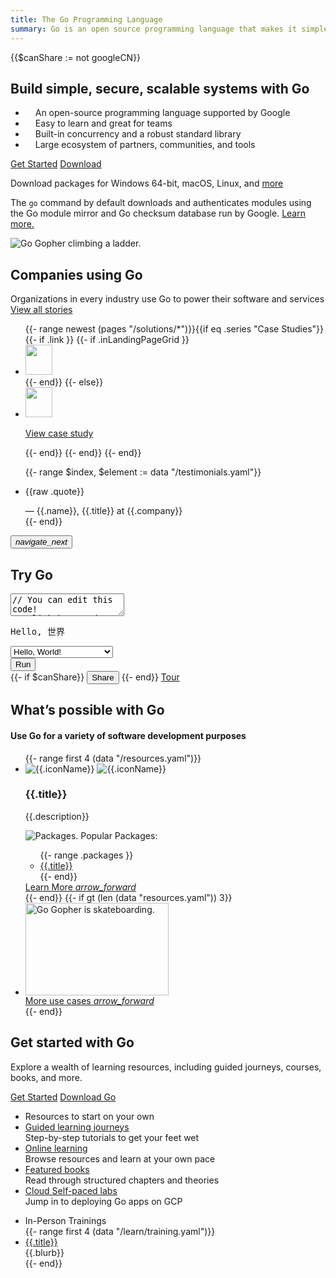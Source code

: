```yaml
---
title: The Go Programming Language
summary: Go is an open source programming language that makes it simple to build secure, scalable systems.
---
```


{{$canShare := not googleCN}}

<section class="Hero bluebg">
  <div class="Hero-gridContainer">
    <div class="Hero-blurb">
      <h1>Build simple, secure, scalable systems with Go</h1>
      <ul class="Hero-blurbList">
        <li>
          <svg width="12" height="10" viewBox="0 0 12 10" fill="none" xmlns="http://www.w3.org/2000/svg">
            <path d="M10.8519 0.52594L3.89189 7.10404L1.14811 4.51081L0 5.59592L3.89189 9.27426L12 1.61105L10.8519 0.52594Z" fill="white" fill-opacity="0.87">
          </svg>
          An open-source programming language supported by Google
        </li>
        <li>
          <svg width="12" height="10" viewBox="0 0 12 10" fill="none" xmlns="http://www.w3.org/2000/svg">
            <path d="M10.8519 0.52594L3.89189 7.10404L1.14811 4.51081L0 5.59592L3.89189 9.27426L12 1.61105L10.8519 0.52594Z" fill="white" fill-opacity="0.87">
          </svg>
          Easy to learn and great for teams
        </li>
        <li>
          <svg width="12" height="10" viewBox="0 0 12 10" fill="none" xmlns="http://www.w3.org/2000/svg">
            <path d="M10.8519 0.52594L3.89189 7.10404L1.14811 4.51081L0 5.59592L3.89189 9.27426L12 1.61105L10.8519 0.52594Z" fill="white" fill-opacity="0.87">
          </svg>
          Built-in concurrency and a robust standard library
        </li>
        <li>
          <svg width="12" height="10" viewBox="0 0 12 10" fill="none" xmlns="http://www.w3.org/2000/svg">
            <path d="M10.8519 0.52594L3.89189 7.10404L1.14811 4.51081L0 5.59592L3.89189 9.27426L12 1.61105L10.8519 0.52594Z" fill="white" fill-opacity="0.87">
          </svg>
          Large ecosystem of partners, communities, and tools
        </li>
      </ul>
    </div>
    <div class="Hero-actions">
      <div
        data-version=""
        class="js-latestGoVersion">
        <a class="Primary" href="/learn/">Get Started</a>
        <a class="Secondary js-downloadBtn"
          href="/dl"
          >Download
        </a>
      </div>
      <div class="Hero-footnote">
        <p>
          Download packages for
          <a class="js-downloadWin">Windows 64-bit</a>,
          <a class="js-downloadMac">macOS</a>,
          <a class="js-downloadLinux">Linux</a>, and
          <a href="/dl/">more</a>
        </p>
        <p>
          The <code>go</code> command by default downloads and authenticates
          modules using the Go module mirror and Go checksum database run by
          Google. <a href="/dl">Learn more.</a>
        </p>
      </div>
    </div>
    <div class="Hero-gopher">
      <img class="Hero-gopherLadder" src="/images/gophers/ladder.svg" alt="Go Gopher climbing a ladder.">
    </div>
  </div>
</section>
<section class="WhoUses">
  <div class="WhoUses-gridContainer">
    <div class="WhoUses-header">
      <h2 class="WhoUses-headerH2">Companies using Go</h2>
      <p class="WhoUses-subheader">Organizations in every industry use Go to power their software and services
        <a href="/solutions/" class="WhoUsesCaseStudyList-seeAll">
        View all stories
       </a>
     </p>
    </div>
  <div class="WhoUsesCaseStudyList">
    <ul class="WhoUsesCaseStudyList-gridContainer">
    {{- range newest (pages "/solutions/*")}}{{if eq .series "Case Studies"}}
      {{- if .link }}
        {{- if .inLandingPageGrid }}
          <li class="WhoUsesCaseStudyList-caseStudy">
            <a href="{{.link}}" target="_blank" rel="noopener"
              class="WhoUsesCaseStudyList-caseStudyLink">
              <img
                loading="lazy"
                height="48"
                width="30%"
                src="/images/logos/{{.logoSrc}}"
                class="WhoUsesCaseStudyList-logo"
                alt="">
            </a>
          </li>
        {{- end}}
      {{- else}}
        <li class="WhoUsesCaseStudyList-caseStudy">
          <a href="{{.URL}}" class="WhoUsesCaseStudyList-caseStudyLink">
            <img
              loading="lazy"
              height="48"
              width="30%"
              src="/images/logos/{{.logoSrc}}"
              class="WhoUsesCaseStudyList-logo"
              alt="">
            <p>View case study</p>
          </a>
        </li>
      {{- end}}
    {{- end}}
    {{- end}}
    </ul>
  </div>
</section>
<section class="TestimonialsGo">
  <div class="GoCarousel">
    <div class="GoCarousel-controlsContainer">
      <div class="GoCarousel-wrapper">
        <ul class="js-testimonialsGoQuotes TestimonialsGo-quotes">
          {{- range $index, $element := data "/testimonials.yaml"}}
            <li class="TestimonialsGo-quoteGroup GoCarousel-slide" id="quote_slide{{$index}}">
              <div class="TestimonialsGo-quoteSingleItem">
                <div class="TestimonialsGo-quoteSection">
                  <p class="TestimonialsGo-quote">{{raw .quote}}</p>
                  <div class="TestimonialsGo-author">— {{.name}},
                    <span class="NoWrapSpan">{{.title}}</span>
                    <span class="NoWrapSpan"> at {{.company}}</span>
                  </div>
                </div>
              </div>
            </li>
          {{- end}}
        </ul>
      </div>
    <button class="js-testimonialsPrev GoCarousel-controlPrev" hidden>
      <i class="GoCarousel-icon material-icons">navigate_before</i>
    </button>
    <button class="js-testimonialsNext GoCarousel-controlNext">
      <i class="GoCarousel-icon material-icons">navigate_next</i>
    </button>
  </div>
  </div>
</section>
<section class="Playground">
  <div class="Playground-gridContainer">
    <div class="Playground-headerContainer">
      <h2 class="HomeSection-header">Try Go</h2>
    </div>
    <div class="Playground-inputContainer">
      <textarea class="Playground-input js-playgroundCodeEl" spellcheck="false" aria-label="Try Go">// You can edit this code!
// Click here and start typing.
package main
import "fmt"
func main() {
  fmt.Println("Hello, 世界")
}</textarea>
    </div>
    <div class="Playground-outputContainer js-playgroundOutputEl">
      <pre class="Playground-output"><noscript>Hello, 世界</noscript></pre>
    </div>
    <div class="Playground-controls">
      <select class="Playground-selectExample js-playgroundToysEl" aria-label="Code examples">
      <option value="hello.go">Hello, World!</option>
      <option value="life.go">Conway's Game of Life</option>
      <option value="fib.go">Fibonacci Closure</option>
      <option value="peano.go">Peano Integers</option>
      <option value="pi.go">Concurrent pi</option>
      <option value="sieve.go">Concurrent Prime Sieve</option>
      <option value="solitaire.go">Peg Solitaire Solver</option>
      <option value="tree.go">Tree Comparison</option>
      </select>
      <div class="Playground-buttons">
      <button class="Button Button--primary js-playgroundRunEl Playground-runButton" title="Run this code [shift-enter]">Run</button>
      <div class="Playground-secondaryButtons">
        {{- if $canShare}}
        <button class="Button js-playgroundShareEl" title="Share in Go Playground">Share</button>
        {{- end}}
        <a class="Button tour" href="/tour/" title="Tour Go from your browser">Tour</a>
      </div>
      </div>
    </div>
  </div>
</section>
<section class="WhyGo">
  <div class="WhyGo-gridContainer">
    <div class="WhyGo-header">
      <h2 class="WhyGo-headerH2">What’s possible with Go</h2>
      <h4 class="WhyGo-headerH4">
        Use Go for a variety of software development purposes
      </h4>
    </div>
    <ul class="WhyGo-reasons">
      {{- range first 4 (data "/resources.yaml")}}
        <li class="WhyGo-reason">
          <div class="WhyGo-reasonDetails">
            <div class="WhyGo-reasonIcon" role="presentation">
              <img class="DarkMode-img" src="{{.iconDark}}" alt="{{.iconName}}">
              <img class="LightMode-img" src="{{.icon}}" alt="{{.iconName}}">
            </div>
            <div class="WhyGo-reasonText">
              <h3 class="WhyGo-reasonTitle">{{.title}}</h3>
              <p>
                {{.description}}
              </p>
            </div>
          </div>
          <div class="WhyGo-reasonFooter">
            <div class="WhyGo-reasonPackages">
              <div class="WhyGo-reasonPackagesHeader">
                <img src="/images/icons/package.svg" alt="Packages.">
                Popular Packages:
              </div>
              <ul class="WhyGo-reasonPackagesList">
                {{- range .packages }}
                  <li class="WhyGo-reasonPackage">
                    <a href="{{.url}}" target="_blank" rel="noopener">
                      {{.title}}
                    </a>
                  </li>
                  {{- end}}
              </ul>
            </div>
            <div class="WhyGo-reasonLearnMoreLink">
              <a href="{{.link}}">Learn More <i class="material-icons WhyGo-forwardArrowIcon">arrow_forward</i></a>
            </div>
          </div>
        </li>
      {{- end}}
      {{- if gt (len (data "resources.yaml")) 3}}
        <li class="WhyGo-reason">
          <div class="WhyGo-reasonShowMore">
            <div class="WhyGo-reasonShowMoreImgWrapper">
              <img
                class="WhyGo-reasonShowMoreImg"
                loading="lazy"
                height="148"
                width="229"
                src="/images/gophers/biplane.svg"
                alt="Go Gopher is skateboarding.">
            </div>
            <div class="WhyGo-reasonShowMoreLink">
              <a href="/solutions/#use-cases">More use cases <i
              class="material-icons
              WhyGo-forwardArrowIcon">arrow_forward</i></a>
            </div>
          </div>
        </li>
      {{- end}}
    </ul>
  </div>
</section>
<section class="GettingStartedGo">
  <div class="GettingStartedGo-gridContainer">
    <div class="GettingStartedGo-header">
      <h2 class="GettingStartedGo-headerH2">Get started with Go</h2>
      <p class="GettingStartedGo-headerDesc">
        Explore a wealth of learning resources, including guided journeys, courses, books, and more.
      </p>
      <div class="GettingStartedGo-ctas">
        <a class="GettingStartedGo-primaryCta" href="/learn/">Get Started</a>
        <a href="/dl">Download Go</a>
      </div>
    </div>
    <div class="GettingStartedGo-resourcesSection">
      <ul class="GettingStartedGo-resourcesList">
        <li class="GettingStartedGo-resourcesHeader">
          Resources to start on your own
        </li>
        <li class="GettingStartedGo-resourceItem">
          <a href="/learn#guided-learning-journeys" class="GettingStartedGo-resourceItemTitle">
            Guided learning journeys
          </a>
          <div class="GettingStartedGo-resourceItemDescription">
            Step-by-step tutorials to get your feet wet
          </div>
        </li>
        <li class="GettingStartedGo-resourceItem">
          <a href="/learn#online-learning" class="GettingStartedGo-resourceItemTitle">
            Online learning
          </a>
          <div class="GettingStartedGo-resourceItemDescription">
            Browse resources and learn at your own pace
          </div>
        </li>
        <li class="GettingStartedGo-resourceItem">
          <a href="/learn#featured-books" class="GettingStartedGo-resourceItemTitle">
            Featured books
          </a>
          <div class="GettingStartedGo-resourceItemDescription">
            Read through structured chapters and theories
          </div>
        </li>
        <li class="GettingStartedGo-resourceItem">
          <a href="/learn#self-paced-labs" class="GettingStartedGo-resourceItemTitle">
            Cloud Self-paced labs
          </a>
          <div class="GettingStartedGo-resourceItemDescription">
            Jump in to deploying Go apps on GCP
          </div>
        </li>
      </ul>
      <ul class="GettingStartedGo-resourcesList">
        <li class="GettingStartedGo-resourcesHeader">
          In-Person Trainings
        </li>
        {{- range first 4 (data "/learn/training.yaml")}}
          <li class="GettingStartedGo-resourceItem">
            <a href="{{.url}}" class="GettingStartedGo-resourceItemTitle">
              {{.title}}
            </a>
            <div class="GettingStartedGo-resourceItemDescription">
              {{.blurb}}
            </div>
          </li>
        {{- end}}
      </ul>
    </div>
  </div>
</section>
<script src="/js/index.js" defer></script>
